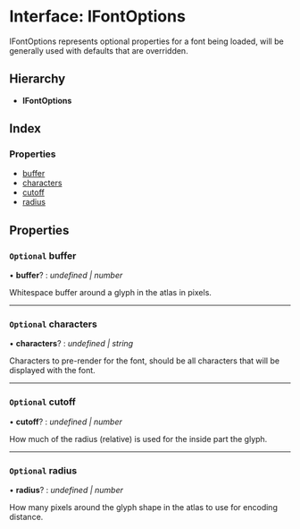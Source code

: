 
# Interface: IFontOptions

IFontOptions represents optional properties for a font being loaded, will be
generally used with defaults that are overridden.

## Hierarchy

* **IFontOptions**

## Index

### Properties

* [buffer](ifontoptions.md#optional-buffer)
* [characters](ifontoptions.md#optional-characters)
* [cutoff](ifontoptions.md#optional-cutoff)
* [radius](ifontoptions.md#optional-radius)

## Properties

### `Optional` buffer

• **buffer**? : *undefined | number*

Whitespace buffer around a glyph in the atlas in pixels.

___

### `Optional` characters

• **characters**? : *undefined | string*

Characters to pre-render for the font, should be
all characters that will be displayed with the font.

___

### `Optional` cutoff

• **cutoff**? : *undefined | number*

How much of the radius (relative) is used for the
inside part the glyph.

___

### `Optional` radius

• **radius**? : *undefined | number*

How many pixels around the glyph shape in the atlas
to use for encoding distance.
